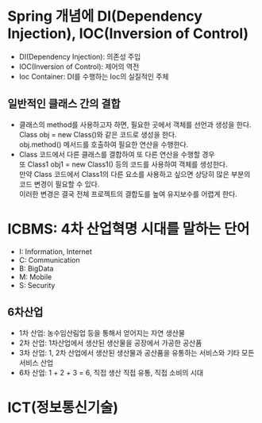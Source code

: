 # Spring 개념에 DI(Dependency Injection), IOC(Inversion of Control)
* DI(Dependency Injection): 의존성 주입 
* IOC(Inversion of Control): 제어의 역전
* Ioc Container: DI를 수행하는 Ioc의 실질적인 주체

## 일반적인 클래스 간의 결합
* 클래스의 method를 사용하고자 하면, 필요한 곳에서 객체를 선언과 생성을 한다.  
Class obj = new Class()와 같은 코드로 생성을 한다.  
obj.method() 메서드를 호출하여 필요한 연산을 수행한다.
* Class 코드에서 다른 클래스를 결합하여 또 다른 연산을 수행할 경우  
또 Class1 obj1 = new Class1() 등의 코드를 사용하여 객체를 생성한다.  
만약 Class 코드에서 Class1의 다른 요소를 사용하고 싶으면 상당히 많은 부분의 코드 변경이 필요할 수 있다.  
이러한 변경은 결국 전체 프로젝트의 결합도를 높여 유지보수를 어렵게 한다.

# ICBMS: 4차 산업혁명 시대를 말하는 단어
* I: Information, Internet
* C: Communication
* B: BigData
* M: Mobile
* S: Security

## 6차산업
* 1차 산업: 농수임산림업 등을 통해서 얻어지는 자연 생산물
* 2차 산업: 1차산업에서 생산된 생산물을 공장에서 가공한 공산품
* 3차 산업: 1, 2차 산업에서 생산된 생산물과 공산품을 유통하는 서비스와 기타 모든 서비스 산업
* 6차 산업: 1 + 2 + 3 = 6, 직접 생산 직접 유통, 직접 소비의 시대

# ICT(정보통신기술)